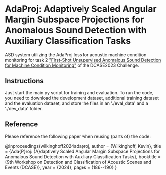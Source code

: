 # AdaProj: Adaptively Scaled Angular Margin Subspace Projections for Anomalous Sound Detection with Auxiliary Classification Tasks

ASD system utilizing the AdaProj loss for acoustic machine condition monitoring for task 2 ["First-Shot Unsupervised Anomalous Sound Detection for Machine Condition Monitoring"](https://dcase.community/challenge2023/task-first-shot-unsupervised-anomalous-sound-detection-for-machine-condition-monitoring) of the DCASE2023 Challenge.

## Instructions

Just start the main.py script for training and evaluation. To run the code, you need to download the development dataset, additional training dataset and the evaluation dataset, and store the files in an './eval_data' and a './dev_data' folder.

## Reference

Please reference the following paper when reusing (parts of) the code:

@inproceedings{wilkinghoff2024adaproj,
   author = {Wilkinghoff, Kevin},
   title = {Ada{P}roj: {A}daptively Scaled Angular Margin Subspace Projections for Anomalous Sound Detection with Auxiliary Classification Tasks},
   booktitle = {9th Workshop on Detection and Classification of Acoustic Scenes and Events (DCASE)},
   year = {2024},
   pages = {186--190}
}

